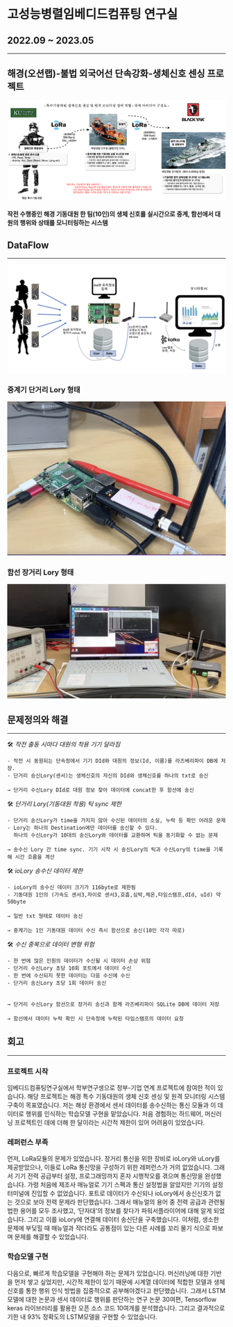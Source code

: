 # 고성능병렬임베디드컴퓨팅 연구실
## 2022.09 ~ 2023.05

---
## 해경(오션랩)-불법 외국어선 단속강화-생체신호 센싱 프로젝트
![about_project](./about_project.png)


#### 작전 수행중인 해경 기동대원 한 팀(10인)의 생체 신호를 실시간으로 중계, 함선에서 대원의 행위와 상태를 모니터링하는 시스템

## DataFlow

---
![LoRaNetwork_dataflow1](./LoRaNetwork_dataflow1.png)


### 중계기 단거리 Lory 형태
![raspberryPi_uLory](./raspberryPi_uLory.png)


### 함선 장거리 Lory 형태
![uLory_ioLory_powersupply](./uLory_ioLory_powersupply.png)

## 문제정의와 해결

---

<aside>
    🛠 <em>작전 출동 시마다 대원의 착용 기기 달라짐</em>
    
</aside>

    - 작전 시 동원되는 단속정에서 기기 DId와 대원의 정보(Id, 이름)를 라즈베리파이 DB에 저장.
    - 단거리 송신Lory(센서)는 생체신호의 자신의 DId와 생체신호를 하나의 txt로 송신
    
    → 단거리 수신Lory DId로 대원 정보 찾아 데이터에 concat한 후 함선에 송신


<aside>
    🛠 <em>단거리 Lory(기동대원 착용) 틱 sync 제한</em>
    
</aside>

    - 단거리 송신Lory가 time을 가지지 않아 수신된 데이터의 소실, 누락 등 확인 어려운 문제
    - Lory는 하나의 Destination에만 데이터를 송신할 수 있다. 
      하나의 수신Lory가 10대의 송신Lory와 데이터를 교환하며 틱을 동기화할 수 없는 문제
    
    → 송수신 Lory 간 time sync. 기기 시작 시 송신Lory의 틱과 수신Lory의 time을 기록해 시간 흐름을 계산
    

<aside>
    🛠 <em>ioLory 송수신 데이터 제한</em>
    
</aside>

    - ioLory의 송수신 데이터 크기가 116byte로 제한됨
    - 기동대원 1인의 (가속도 센서3,자이로 센서3,호흡,심박,체온,타임스탬프,dId, uId) 약 50byte

    → 일반 txt 형태로 데이터 송신
    
    → 중계기는 1인 기동대원 데이터 수신 즉시 함선으로 송신(10인 각각 따로)


<aside>
    🛠 <em>수신 중복으로 데이터 변형 위험</em>
    
</aside>

    - 한 번에 많은 인원의 데이터가 수신될 시 데이터 손상 위험
    - 단거리 수신Lory 초당 10회 포트에서 데이터 수신
    - 한 번에 수신되지 못한 데이터는 다음 수신에 수신
    - 단거리 송신Lory 초당 1회 데이터 송신

    
    → 단거리 수신Lory 함선으로 장거리 송신과 함께 라즈베리파이 SQLite DB에 데이터 저장

    → 함선에서 데이터 누락 확인 시 단속정에 누락된 타임스탬프의 데이터 요청




## 회고
---
### 프로젝트 시작
임베디드컴퓨팅연구실에서 학부연구생으로 정부-기업 연계 프로젝트에 참여한 적이 있습니다. 해당 프로젝트는 해경 특수 기동대원의 생체 신호 센싱 및 원격 모니터링 시스템 구축이 목표였습니다. 저는 해상 환경에서 센서 데이터를 송수신하는 통신 모듈과 이 데이터로 행위를 인식하는 학습모델 구현을 맡았습니다. 처음 경험하는 하드웨어, 머신러닝 프로젝트인 데에 더해 한 달이라는 시간적 제한이 있어 어려움이 있었습니다.

### 레퍼런스 부족
먼저, LoRa모듈의 문제가 있었습니다. 장거리 통신을 위한 장비로 ioLory와 uLory를 제공받았으나, 이들로 LoRa 통신망을 구성하기 위한 레퍼런스가 거의 없었습니다. 그래서 기기 전력 공급부터 설정, 프로그래밍까지 혼자 시행착오를 겪으며 통신망을 완성했습니다. 가령 처음에 제조사 매뉴얼로 기기 스펙과 통신 설정법을 알았지만 기기의 설정 터미널에 진입할 수 없었습니다. 포트로 데이터가 수신되나 ioLory에서 송신신호가 없는 것으로 보아 전력 문제라 판단했습니다. 그래서 매뉴얼의 용어 중 전력 공급과 관련될 법한 용어를 모두 조사했고, ‘단자대’의 정보를 찾다가 파워서플라이어에 대해 알게 되었습니다. 그리고 이를 ioLory에 연결해 데이터 송신단을 구축했습니다. 이처럼, 생소한 문제에 부딪힐 때 매뉴얼과 작더라도 공통점이 있는 다른 사례를 꼬리 물기 식으로 파보며 문제를 해결할 수 있었습니다.

### 학습모델 구현
다음으로, 빠르게 학습모델을 구현해야 하는 문제가 있었습니다. 머신러닝에 대한 기반을 먼저 쌓고 싶었지만, 시간적 제한이 있기 때문에 시계열 데이터에 적합한 모델과 생체 신호를 통한 행위 인식 방법을 집중적으로 공부해야겠다고 판단했습니다. 그래서 LSTM 모델에 대한 논문과 센서 데이터로 행위를 판단하는 연구 논문 30여편, Tensorflow keras 라이브러리를 활용한 오픈 소스 코드 10여개를 분석했습니다. 그리고 결과적으로 기한 내 93% 정확도의 LSTM모델을 구현할 수 있었습니다.

